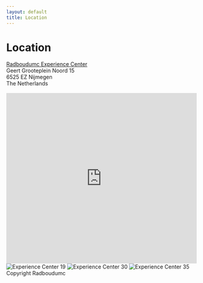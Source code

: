 ```yaml
---
layout: default
title: Location
---
```


# Location

<div class="content a">
    <a href="https://www.radboudumc.nl/over-het-radboudumc/experience-center" target="_blank">
        Radboudumc Experience Center <br>
    </a>
</div>


<div class="content">
Geert Grooteplein Noord 15 <br>
6525 EZ Nijmegen <br>
The Netherlands <br>

<br>
</div>


<div class="map-container">
    <iframe src="https://www.google.com/maps/embed?pb=!1m18!1m12!1m3!1d2466.0150248730324!2d5.860423199999999!3d51.824155999999995!2m3!1f0!2f0!3f0!3m2!1i1024!2i768!4f13.1!3m3!1m2!1s0x47c708f1c080b409%3A0x788b21f43a9e50c!2sGeert%20Grooteplein%20Zuid%2015%2C%206525%20HP%20Nijmegen!5e0!3m2!1snl!2snl!4v1741080845434!5m2!1snl!2snl"  width="100%" height="450" style="border:0;" allowfullscreen="" loading="lazy" referrerpolicy="no-referrer-when-downgrade"></iframe>

</div>


<div class="experience-gallery">
  <img src="{{ site.url }}/assets/img/Rumcexperiencecenter19.jpg" alt="Experience Center 19">
  <img src="{{ site.url }}/assets/img/Rumcexperiencecenter30.jpg" alt="Experience Center 30">
  <img src="{{ site.url }}/assets/img/Rumcexperiencecenter35.jpg" alt="Experience Center 35">
</div>
Copyright Radboudumc